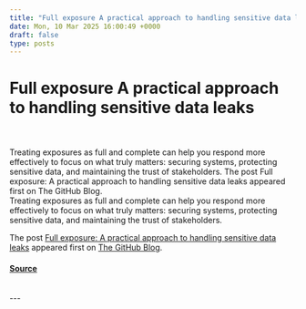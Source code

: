 ```yaml
---
title: "Full exposure A practical approach to handling sensitive data leaks"
date: Mon, 10 Mar 2025 16:00:49 +0000
draft: false
type: posts
---
```

# Full exposure A practical approach to handling sensitive data leaks

<br/>

<br/>
Treating exposures as full and complete can help you respond more effectively to focus on what truly matters: securing systems, protecting sensitive data, and maintaining the trust of stakeholders. The post Full exposure: A practical approach to handling sensitive data leaks appeared first on The GitHub Blog. 
<br/>
Treating exposures as full and complete can help you respond more effectively to focus on what truly matters: securing systems, protecting sensitive data, and maintaining the trust of stakeholders.

The post [Full exposure: A practical approach to handling sensitive data leaks](https://github.blog/security/full-exposure-a-practical-approach-to-handling-sensitive-data-leaks/) appeared first on [The GitHub Blog](https://github.blog).

#### [Source](https://github.blog/security/full-exposure-a-practical-approach-to-handling-sensitive-data-leaks/)

<br/>
---
